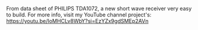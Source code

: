 From data sheet of PHILIPS TDA1072, a new short wave receiver very easy to build. For more info, visit my YouTube channel project's: https://youtu.be/IoMHCLv8WbY?si=EzYZx9gdSMEp2AVn
